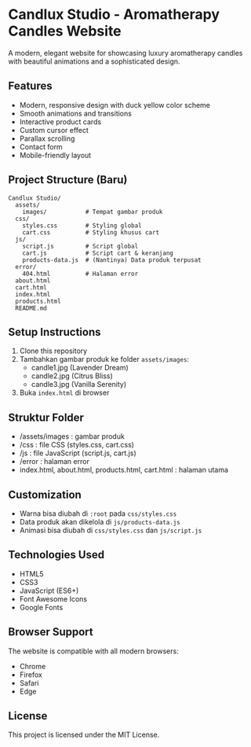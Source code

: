 # Candlux Studio - Aromatherapy Candles Website

A modern, elegant website for showcasing luxury aromatherapy candles with beautiful animations and a sophisticated design.

## Features

- Modern, responsive design with duck yellow color scheme
- Smooth animations and transitions
- Interactive product cards
- Custom cursor effect
- Parallax scrolling
- Contact form
- Mobile-friendly layout

## Project Structure (Baru)

```
Candlux Studio/
  assets/
    images/           # Tempat gambar produk
  css/
    styles.css        # Styling global
    cart.css          # Styling khusus cart
  js/
    script.js         # Script global
    cart.js           # Script cart & keranjang
    products-data.js  # (Nantinya) Data produk terpusat
  error/
    404.html          # Halaman error
  about.html
  cart.html
  index.html
  products.html
  README.md
```

## Setup Instructions

1. Clone this repository
2. Tambahkan gambar produk ke folder `assets/images`:
   - candle1.jpg (Lavender Dream)
   - candle2.jpg (Citrus Bliss)
   - candle3.jpg (Vanilla Serenity)
3. Buka `index.html` di browser

## Struktur Folder

- /assets/images : gambar produk
- /css : file CSS (styles.css, cart.css)
- /js : file JavaScript (script.js, cart.js)
- /error : halaman error
- index.html, about.html, products.html, cart.html : halaman utama

## Customization

- Warna bisa diubah di `:root` pada `css/styles.css`
- Data produk akan dikelola di `js/products-data.js`
- Animasi bisa diubah di `css/styles.css` dan `js/script.js`

## Technologies Used

- HTML5
- CSS3
- JavaScript (ES6+)
- Font Awesome Icons
- Google Fonts

## Browser Support

The website is compatible with all modern browsers:
- Chrome
- Firefox
- Safari
- Edge

## License

This project is licensed under the MIT License. 